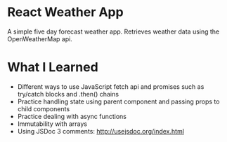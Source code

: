 # React Weather App

A simple five day forecast weather app. Retrieves weather data using the OpenWeatherMap api.

# What I Learned

* Different ways to use JavaScript fetch api and promises such as try/catch blocks and .then() chains
* Practice handling state using parent component and passing props to child components
* Practice dealing with async functions
* Immutability with arrays
* Using JSDoc 3 comments: http://usejsdoc.org/index.html
